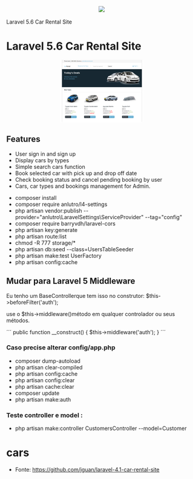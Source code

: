 <p align="center"><img src="https://laravel.com/assets/img/components/logo-laravel.svg"></p>
	Laravel 5.6 Car Rental Site
<p align="center">

</p>

# Laravel 5.6 Car Rental Site
<p align="center"><img src="carrental.png"></p>

## Features

* User sign in and sign up
* Display cars by types
* Simple search cars function
* Book selected car with pick up and drop off date
* Check booking status and cancel pending booking by user
* Cars, car types and bookings management for Admin.

 - composer install
 - composer require anlutro/l4-settings
 - php artisan vendor:publish --provider="anlutro\LaravelSettings\ServiceProvider" --tag="config"
 - composer require barryvdh/laravel-cors
 - php artisan key:generate
 - php artisan route:list
 - chmod -R 777 storage/*
 - php artisan db:seed --class=UsersTableSeeder
 - php artisan make:test UserFactory
 - php artisan config:cache


## Mudar para Laravel 5 Middleware
Eu tenho um BaseControllerque tem isso no construtor:
$this->beforeFilter('auth');

use o $this->middleware()método em qualquer controlador ou seus métodos.

´´´
public function __construct()
    {
        $this->middleware('auth');
    }
´´´

### Caso precise alterar config/app.php
- composer dump-autoload
- php artisan clear-compiled
- php artisan config:cache
- php artisan config:clear
- php artisan cache:clear
- composer update
- php artisan make:auth

### Teste controller e model :
- php artisan make:controller CustomersController --model=Customer
# cars

- Fonte: https://github.com/jguan/laravel-4.1-car-rental-site
